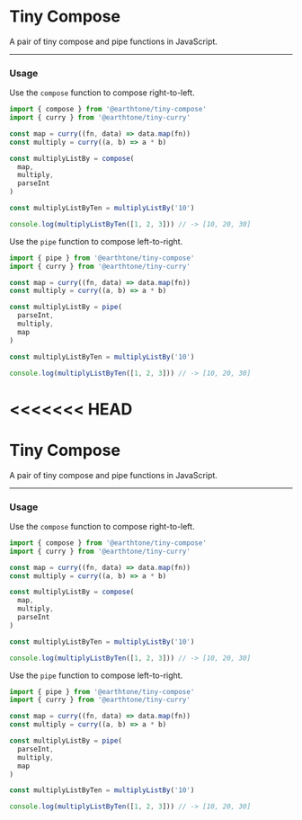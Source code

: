 # Tiny Compose

A pair of tiny compose and pipe functions in JavaScript.

---

### Usage

Use the `compose` function to compose right-to-left.

```js
import { compose } from '@earthtone/tiny-compose'
import { curry } from '@earthtone/tiny-curry'

const map = curry((fn, data) => data.map(fn))
const multiply = curry((a, b) => a * b)

const multiplyListBy = compose(
  map,
  multiply,
  parseInt
)

const multiplyListByTen = multiplyListBy('10')

console.log(multiplyListByTen([1, 2, 3])) // -> [10, 20, 30]
```

Use the `pipe` function to compose left-to-right.

```js
import { pipe } from '@earthtone/tiny-compose'
import { curry } from '@earthtone/tiny-curry'

const map = curry((fn, data) => data.map(fn))
const multiply = curry((a, b) => a * b)

const multiplyListBy = pipe(
  parseInt,
  multiply,
  map
)

const multiplyListByTen = multiplyListBy('10')

console.log(multiplyListByTen([1, 2, 3])) // -> [10, 20, 30]
```
<<<<<<< HEAD
=======

# Tiny Compose

A pair of tiny compose and pipe functions in JavaScript.

---

### Usage

Use the `compose` function to compose right-to-left.

```js
import { compose } from '@earthtone/tiny-compose'
import { curry } from '@earthtone/tiny-curry'

const map = curry((fn, data) => data.map(fn))
const multiply = curry((a, b) => a * b)

const multiplyListBy = compose(
  map,
  multiply,
  parseInt
)

const multiplyListByTen = multiplyListBy('10')

console.log(multiplyListByTen([1, 2, 3])) // -> [10, 20, 30]
```

Use the `pipe` function to compose left-to-right.

```js
import { pipe } from '@earthtone/tiny-compose'
import { curry } from '@earthtone/tiny-curry'

const map = curry((fn, data) => data.map(fn))
const multiply = curry((a, b) => a * b)

const multiplyListBy = pipe(
  parseInt,
  multiply,
  map
)

const multiplyListByTen = multiplyListBy('10')

console.log(multiplyListByTen([1, 2, 3])) // -> [10, 20, 30]
```
